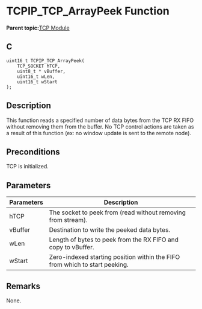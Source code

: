 # TCPIP\_TCP\_ArrayPeek Function

**Parent topic:**[TCP Module](GUID-9461917B-27CE-44ED-80DB-67D963896E8F.md)

## C

```
uint16_t TCPIP_TCP_ArrayPeek(
    TCP_SOCKET hTCP, 
    uint8_t * vBuffer, 
    uint16_t wLen, 
    uint16_t wStart
);
```

## Description

This function reads a specified number of data bytes from the TCP RX FIFO without removing them from the buffer. No TCP control actions are taken as a result of this function \(ex: no window update is sent to the remote node\).

## Preconditions

TCP is initialized.

## Parameters

|Parameters|Description|
|----------|-----------|
|hTCP|The socket to peek from \(read without removing from stream\).|
|vBuffer|Destination to write the peeked data bytes.|
|wLen|Length of bytes to peek from the RX FIFO and copy to vBuffer.|
|wStart|Zero-indexed starting position within the FIFO from which to start peeking.|

## Remarks

None.

